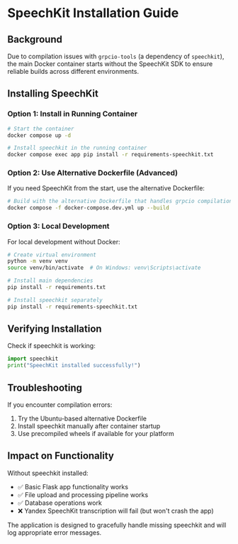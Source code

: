 # SpeechKit Installation Guide

## Background

Due to compilation issues with `grpcio-tools` (a dependency of `speechkit`), the main Docker container starts without the SpeechKit SDK to ensure reliable builds across different environments.

## Installing SpeechKit

### Option 1: Install in Running Container
```bash
# Start the container
docker compose up -d

# Install speechkit in the running container
docker compose exec app pip install -r requirements-speechkit.txt
```

### Option 2: Use Alternative Dockerfile (Advanced)
If you need SpeechKit from the start, use the alternative Dockerfile:
```bash
# Build with the alternative Dockerfile that handles grpcio compilation
docker compose -f docker-compose.dev.yml up --build
```

### Option 3: Local Development
For local development without Docker:
```bash
# Create virtual environment
python -m venv venv
source venv/bin/activate  # On Windows: venv\Scripts\activate

# Install main dependencies
pip install -r requirements.txt

# Install speechkit separately
pip install -r requirements-speechkit.txt
```

## Verifying Installation

Check if speechkit is working:
```python
import speechkit
print("SpeechKit installed successfully!")
```

## Troubleshooting

If you encounter compilation errors:
1. Try the Ubuntu-based alternative Dockerfile
2. Install speechkit manually after container startup
3. Use precompiled wheels if available for your platform

## Impact on Functionality

Without speechkit installed:
- ✅ Basic Flask app functionality works
- ✅ File upload and processing pipeline works
- ✅ Database operations work
- ❌ Yandex SpeechKit transcription will fail (but won't crash the app)

The application is designed to gracefully handle missing speechkit and will log appropriate error messages.